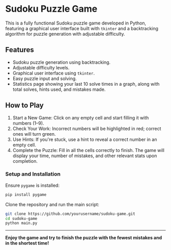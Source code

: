 
# Sudoku Puzzle Game

This is a fully functional Sudoku puzzle game developed in Python, featuring a graphical user interface built with `tkinter` and a backtracking algorithm for puzzle generation with adjustable difficulty.

## Features
* Sudoku puzzle generation using backtracking.
* Adjustable difficulty levels.
* Graphical user interface using `tkinter`.
* Easy puzzle input and solving.
* Statistics page showing your last 10 solve times in a graph, along with total solves, hints used, and mistakes made.

## How to Play
1. Start a New Game: Click on any empty cell and start filling it with numbers (1–9).
2. Check Your Work: Incorrect numbers will be highlighted in red; correct ones will turn green.
3. Use Hints: If you're stuck, use a hint to reveal a correct number in an empty cell.
4. Complete the Puzzle: Fill in all the cells correctly to finish. The game will display your time, number of mistakes, and other relevant stats upon completion.
### Setup and Installation

Ensure `pygame` is installed:

```bash
pip install pygame
```

Clone the repository and run the main script:

```bash
git clone https://github.com/yourusername/sudoku-game.git
cd sudoku-game
python main.py
```
---

**Enjoy the game and try to finish the puzzle with the fewest mistakes and in the shortest time!**
